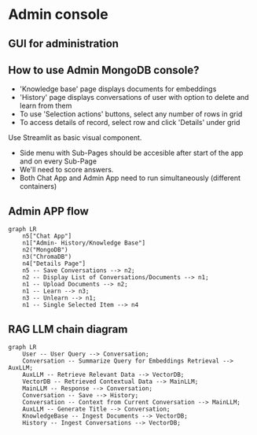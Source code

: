 # Admin console

## GUI for administration

## How to use Admin MongoDB console?

- 'Knowledge base' page displays documents for embeddings
- 'History' page displays conversations of user with option to delete and learn from them
- To use 'Selection actions' buttons, select any number of rows in grid
- To access details of record, select row and click 'Details' under grid

Use Streamlit as basic visual component.

- Side menu with Sub-Pages should be accesible after start of the app and on every Sub-Page
- We'll need to score answers.
- Both Chat App and Admin App need to run simultaneously (different containers)

## Admin APP flow

```mermaid
graph LR
    n5["Chat App"]
	n1["Admin- History/Knowledge Base"]
    n2("MongoDB")
	n3("ChromaDB")
	n4["Details Page"]
    n5 -- Save Conversations --> n2;
    n2 -- Display List of Conversations/Documents --> n1;
    n1 -- Upload Documents --> n2;
    n1 -- Learn --> n3;
    n3 -- Unlearn --> n1;
    n1 -- Single Selected Item --> n4
```

## RAG LLM chain diagram

```mermaid
graph LR
	User -- User Query --> Conversation;
	Conversation -- Summarize Query for Embeddings Retrieval --> AuxLLM;
	AuxLLM -- Retrieve Relevant Data --> VectorDB;
	VectorDB -- Retrieved Contextual Data --> MainLLM;
	MainLLM -- Response --> Conversation;
	Conversation -- Save --> History;
	Conversation -- Context from Current Conversation --> MainLLM;
    AuxLLM -- Generate Title --> Conversation;
	KnowledgeBase -- Ingest Documents --> VectorDB;
	History -- Ingest Conversations --> VectorDB;
```
